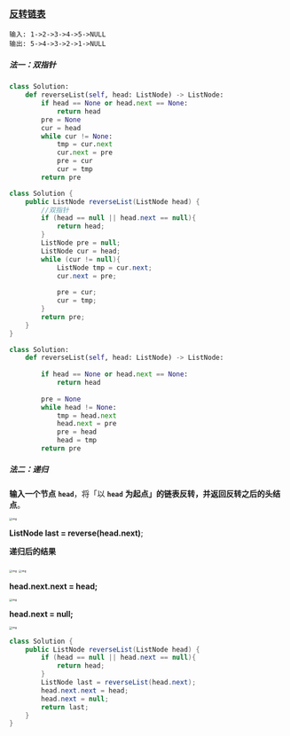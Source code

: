 ### [反转链表](https://leetcode-cn.com/problems/reverse-linked-list/description/)

```
输入: 1->2->3->4->5->NULL
输出: 5->4->3->2->1->NULL
```

##### 法一：双指针

```python
class Solution:
    def reverseList(self, head: ListNode) -> ListNode:
        if head == None or head.next == None:
            return head
        pre = None
        cur = head
        while cur != None:
            tmp = cur.next
            cur.next = pre
            pre = cur
            cur = tmp
        return pre
```

```java
class Solution {
    public ListNode reverseList(ListNode head) {
        //双指针
        if (head == null || head.next == null){
            return head;
        }
        ListNode pre = null;
        ListNode cur = head;
        while (cur != null){
            ListNode tmp = cur.next;
            cur.next = pre;
          	
            pre = cur;
            cur = tmp;
        }
        return pre;
    }
}
```



```python
class Solution:
    def reverseList(self, head: ListNode) -> ListNode:
        
        if head == None or head.next == None:
            return head
        
        pre = None
        while head != None:
            tmp = head.next
            head.next = pre
            pre = head
            head = tmp
        return pre
```



##### 法二：递归

**输入一个节点** **`head`**，将「以 **`head`** **为起点」的链表反转，并返回反转之后的头结点**。

<img src="https://gblobscdn.gitbook.com/assets%2F-LrtQOWSnDdXhp3kYN4k%2Fsync%2Fb9fff89cb1f69f93555c158bee3adce9ca8d7487.jpg?alt=media" alt="img" style="zoom: 33%;" />



**ListNode last = reverse(head.next)**;

**递归后的结果**

<img src="https://gblobscdn.gitbook.com/assets%2F-LrtQOWSnDdXhp3kYN4k%2Fsync%2Fc244744301acfdaae7b1a26bc92d0d63748ad675.jpg?alt=media" alt="img" style="zoom:33%;" />

<img src="https://gblobscdn.gitbook.com/assets%2F-LrtQOWSnDdXhp3kYN4k%2Fsync%2Fbe3eed15a20254b8d77d0f33798da8f9bf081b7b.jpg?alt=media" alt="img" style="zoom:33%;" />



**head.next.next = head;**

<img src="https://gblobscdn.gitbook.com/assets%2F-LrtQOWSnDdXhp3kYN4k%2Fsync%2Fbc1a5fa3257a78014037e2e7370fd6e4c804551a.jpg?alt=media" alt="img" style="zoom:33%;" />

**head.next = null;**

<img src="https://gblobscdn.gitbook.com/assets%2F-LrtQOWSnDdXhp3kYN4k%2Fsync%2F69362da6835ca739d63b0b54c2220a5f742dd2c7.jpg?alt=media" alt="img" style="zoom:33%;" />

```java
class Solution {
    public ListNode reverseList(ListNode head) {
        if (head == null || head.next == null){
            return head;
        }
        ListNode last = reverseList(head.next);
        head.next.next = head;
        head.next = null;
        return last;
    }
}
```

